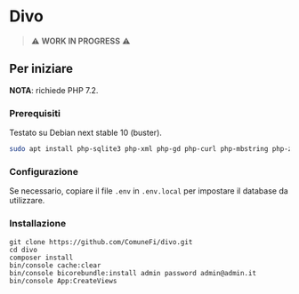 # Divo

> ⚠️ **WORK IN PROGRESS** ⚠️

## Per iniziare

**NOTA**: richiede PHP 7.2.

### Prerequisiti

Testato su Debian next stable 10 (buster).

```sh
sudo apt install php-sqlite3 php-xml php-gd php-curl php-mbstring php-zip composer git
```

### Configurazione

Se necessario, copiare il file `.env` in `.env.local` per impostare il database da utilizzare.

### Installazione

```
git clone https://github.com/ComuneFi/divo.git
cd divo
composer install
bin/console cache:clear
bin/console bicorebundle:install admin password admin@admin.it
bin/console App:CreateViews
```